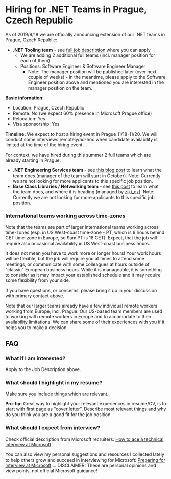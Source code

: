 # Hiring for .NET Teams in Prague, Czech Republic

As of 2019/9/18 we are officially announcing extension of our .NET teams in Prague, Czech Republic:
- **.NET Tooling team** - see [full job description](https://careers.microsoft.com/us/en/job/646082/Software-Engineer-NET-TOOLING) where you can apply
    - We are adding 2 additional full teams (incl. manager position for each of them).
    - Positions: Software Engineer & Software Engineer Manager
        - Note: The manager position will be published later (over next couple of weeks) - in the meantime, please apply to the Software Engineer position above and mentioned you are interested in the manager position on the team.


**Basic infornation:**
- Location: Prague, Czech Republic
- Remote: No (we expect 60% presence in Microsoft Prague office)
- Relocation: Yes
- Visa sponsorship: Yes

**Timeline:** We expect to host a hiring event in Prague 11/18-11/20. We will conduct some interviews remotely/ad-hoc when candidate availability is limited at the time of the hiring event.

For context, we have hired during this summer 2 full teams which are already starting in Prague:
- **.NET Engineering Services team** - see [this blog post](https://devblogs.microsoft.com/dotnet/the-evolving-infrastructure-of-net-core/) to learn what the team does (manager of the team will start in October). Note: Currently we are not looking for more applicants to this specific job position.
- **Base Class Libraries / Networking team** - see [this post](/networking_resources) to learn what the team does, and where it is heading (managed by [ziki_cz](https://twitter.com/ziki_cz)). Note: Currently we are not looking for more applicants to this specific job position.


### International teams working across time-zones

Note that the teams are part of larger international teams working across time-zones (esp. in US West-coast time-zone - PT, which is 9 hours behind CET time-zone in Europe, so 9am PT is 18 CET).
Expect, that the job will require also occasional availability in US West-coast business hours.

It does not mean you have to work more or longer hours!
Your work hours will be flexible, but the job will require you at times to attend some meetings, or communicate with some colleagues at hours outside of "classic" European business hours.
While it is manageable, it is something to consider as it may impact your established schedule and it may require some flexibility from your side.

If you have questions, or concerns, please bring it up in your discussion with primary contact above.

Note that our larger teams already have a few individual remote workers working from Europe, incl. Prague.
Our US-based team members are used to working with remote workers in Europe and to accomodate to their availability limitations.
We can share some of their experiences with you if it helps you to make a decision.


## FAQ


### What if I am interested?

Apply to the Job Description above.


### What should I highlight in my resume?

Make sure you include things which are relevant.

**Pro-tip:** Great way to highlight your relevant experiences in resume/CV, is to start with first page as "cover letter".
Describe most relevant things and why do you think you are a good fit for the job position.


### What should I expect from interview?

Check official description from Microsoft recruiters: [How to ace a technical interview at Microsoft](https://news.microsoft.com/life/how-to-ace-a-technical-interview-at-microsoft)

You can also view my personal suggestions and resources I collected lately to help others grow and succeed in interviewing for Microsoft: [Preparing for Interview at Microsoft](/interview_prep)
... DISCLAIMER: These are personal opinions and view points, not official Microsoft guidance!
